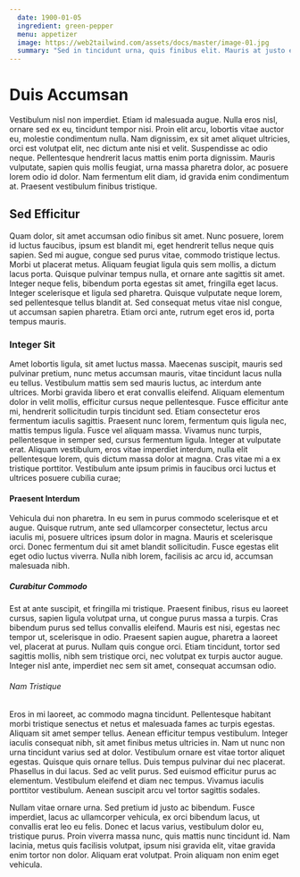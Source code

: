 ```yaml
---
  date: 1900-01-05
  ingredient: green-pepper
  menu: appetizer
  image: https://web2tailwind.com/assets/docs/master/image-01.jpg
  summary: "Sed in tincidunt urna, quis finibus elit. Mauris at justo eu diam euismod viverra eu et urna. Mauris sollicitudin mollis tincidunt. Cras non convallis arcu. Cras tristique ac enim at porttitor. In scelerisque lobortis arcu at feugiat. Mauris eu viverra erat. Sed hendrerit vitae diam id gravida. Aenean laoreet auctor imperdiet. Integer et elit sit amet ipsum consectetur condimentum. Aliquam vitae libero sapien. Vestibulum at arcu imperdiet, vulputate magna ut, vestibulum tellus. Suspendisse potenti. Cras vitae scelerisque ipsum. Morbi nec metus a mauris luctus mollis."
---
```


# Duis Accumsan
Vestibulum nisl non imperdiet. Etiam id malesuada augue. Nulla eros nisl, ornare sed ex eu, tincidunt tempor nisi. Proin elit arcu, lobortis vitae auctor eu, molestie condimentum nulla. Nam dignissim, ex sit amet aliquet ultricies, orci est volutpat elit, nec dictum ante nisi et velit. Suspendisse ac odio neque. Pellentesque hendrerit lacus mattis enim porta dignissim. Mauris vulputate, sapien quis mollis feugiat, urna massa pharetra dolor, ac posuere lorem odio id dolor. Nam fermentum elit diam, id gravida enim condimentum at. Praesent vestibulum finibus tristique.

<!-- more -->

## Sed Efficitur
Quam dolor, sit amet accumsan odio finibus sit amet. Nunc posuere, lorem id luctus faucibus, ipsum est blandit mi, eget hendrerit tellus neque quis sapien. Sed mi augue, congue sed purus vitae, commodo tristique lectus. Morbi ut placerat metus. Aliquam feugiat ligula quis sem mollis, a dictum lacus porta. Quisque pulvinar tempus nulla, et ornare ante sagittis sit amet. Integer neque felis, bibendum porta egestas sit amet, fringilla eget lacus. Integer scelerisque et ligula sed pharetra. Quisque vulputate neque lorem, sed pellentesque tellus blandit at. Sed consequat metus vitae nisl congue, ut accumsan sapien pharetra. Etiam orci ante, rutrum eget eros id, porta tempus mauris.

### Integer Sit
Amet lobortis ligula, sit amet luctus massa. Maecenas suscipit, mauris sed pulvinar pretium, nunc metus accumsan mauris, vitae tincidunt lacus nulla eu tellus. Vestibulum mattis sem sed mauris luctus, ac interdum ante ultrices. Morbi gravida libero et erat convallis eleifend. Aliquam elementum dolor in velit mollis, efficitur cursus neque pellentesque. Fusce efficitur ante mi, hendrerit sollicitudin turpis tincidunt sed. Etiam consectetur eros fermentum iaculis sagittis. Praesent nunc lorem, fermentum quis ligula nec, mattis tempus ligula. Fusce vel aliquam massa. Vivamus nunc turpis, pellentesque in semper sed, cursus fermentum ligula. Integer at vulputate erat. Aliquam vestibulum, eros vitae imperdiet interdum, nulla elit pellentesque lorem, quis dictum massa dolor at magna. Cras vitae mi a ex tristique porttitor. Vestibulum ante ipsum primis in faucibus orci luctus et ultrices posuere cubilia curae;

#### Praesent Interdum
Vehicula dui non pharetra. In eu sem in purus commodo scelerisque et et augue. Quisque rutrum, ante sed ullamcorper consectetur, lectus arcu iaculis mi, posuere ultrices ipsum dolor in magna. Mauris et scelerisque orci. Donec fermentum dui sit amet blandit sollicitudin. Fusce egestas elit eget odio luctus viverra. Nulla nibh lorem, facilisis ac arcu id, accumsan malesuada nibh.

##### Curabitur Commodo
Est at ante suscipit, et fringilla mi tristique. Praesent finibus, risus eu laoreet cursus, sapien ligula volutpat urna, ut congue purus massa a turpis. Cras bibendum purus sed tellus convallis eleifend. Mauris est nisi, egestas nec tempor ut, scelerisque in odio. Praesent sapien augue, pharetra a laoreet vel, placerat at purus. Nullam quis congue orci. Etiam tincidunt, tortor sed sagittis mollis, nibh sem tristique orci, nec volutpat ex turpis auctor augue. Integer nisl ante, imperdiet nec sem sit amet, consequat accumsan odio.

###### Nam Tristique
Eros in mi laoreet, ac commodo magna tincidunt. Pellentesque habitant morbi tristique senectus et netus et malesuada fames ac turpis egestas. Aliquam sit amet semper tellus. Aenean efficitur tempus vestibulum. Integer iaculis consequat nibh, sit amet finibus metus ultricies in. Nam ut nunc non urna tincidunt varius sed at dolor. Vestibulum ornare est vitae tortor aliquet egestas. Quisque quis ornare tellus. Duis tempus pulvinar dui nec placerat. Phasellus in dui lacus. Sed ac velit purus. Sed euismod efficitur purus ac elementum. Vestibulum eleifend et diam nec tempus. Vivamus iaculis porttitor vestibulum. Aenean suscipit arcu vel tortor sagittis sodales.

Nullam vitae ornare urna. Sed pretium id justo ac bibendum. Fusce imperdiet, lacus ac ullamcorper vehicula, ex orci bibendum lacus, ut convallis erat leo eu felis. Donec et lacus varius, vestibulum dolor eu, tristique purus. Proin viverra massa nunc, quis mattis nunc tincidunt id. Nam lacinia, metus quis facilisis volutpat, ipsum nisi gravida elit, vitae gravida enim tortor non dolor. Aliquam erat volutpat. Proin aliquam non enim eget vehicula.
